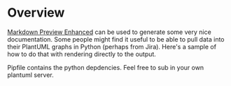 # Overview
[Markdown Preview Enhanced](https://github.com/shd101wyy/markdown-preview-enhanced) can be used to generate some very nice documentation. 
Some people might find it useful to be able to pull data into their PlantUML graphs in Python (perhaps from Jira). Here's a sample of how to do that with rendering directly to the output.

Pipfile contains the python depdencies. Feel free to sub in your own plantuml server.